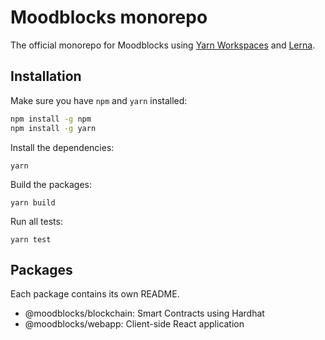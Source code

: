 # Moodblocks monorepo

The official monorepo for Moodblocks using [Yarn Workspaces](https://classic.yarnpkg.com/en/docs/workspaces/) and [Lerna](https://github.com/lerna/lerna).

## Installation

Make sure you have `npm` and `yarn` installed:

```bash
npm install -g npm
npm install -g yarn
```

Install the dependencies:

```
yarn
```

Build the packages:

```
yarn build
```

Run all tests:

```
yarn test
```

## Packages

Each package contains its own README.

- @moodblocks/blockchain: Smart Contracts using Hardhat
- @moodblocks/webapp: Client-side React application
